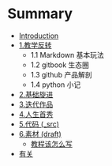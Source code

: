 # Summary

* [Introduction](README.md)
* [1.教学反转](0MOOC/README.md)
   * 1.1 Markdown 基本玩法
   * 1.2 gitbook 生态圈
   * 1.3 github 产品解剖
   * 1.4 python 小记
* [2.基础旋进](1sTry/README.md)
* [3.迭代作品](2nDev/README.md)
* [4.人生首秀](3rDemo/README.md)
* [5.代码 (_src)](_src/README.md)
* [6.素材 (draft)](draft/README.md)
   * [教程该怎么写](draft/how2tutorial.md)
* [有关](ABOUT.md)

